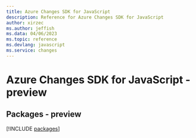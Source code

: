 ```yaml
---
title: Azure Changes SDK for JavaScript
description: Reference for Azure Changes SDK for JavaScript
author: xirzec
ms.author: jeffish
ms.data: 04/06/2023
ms.topic: reference
ms.devlang: javascript
ms.service: changes
---
```

# Azure Changes SDK for JavaScript - preview
## Packages - preview
[!INCLUDE [packages](changes-index.md)]